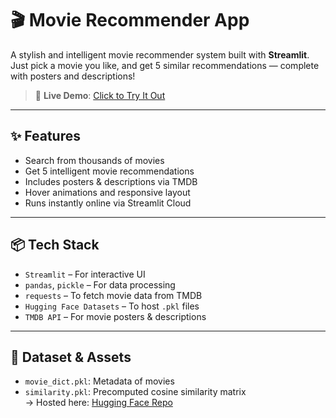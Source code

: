 # 🎬 Movie Recommender App

A stylish and intelligent movie recommender system built with **Streamlit**. Just pick a movie you like, and get 5 similar recommendations — complete with posters and descriptions!

> 🚀 **Live Demo**: [Click to Try It Out](https://movie-recommender-mndorgoirwxdjnt3xtwsvv.streamlit.app)

---

## ✨ Features

-  Search from thousands of movies
-  Get 5 intelligent movie recommendations
-  Includes posters & descriptions via TMDB
-  Hover animations and responsive layout
-  Runs instantly online via Streamlit Cloud

---

## 📦 Tech Stack

- `Streamlit` – For interactive UI
- `pandas`, `pickle` – For data processing
- `requests` – To fetch movie data from TMDB
- `Hugging Face Datasets` – To host `.pkl` files
- `TMDB API` – For movie posters & descriptions

---

## 📁 Dataset & Assets

- `movie_dict.pkl`: Metadata of movies
- `similarity.pkl`: Precomputed cosine similarity matrix  
  → Hosted here: [Hugging Face Repo](https://huggingface.co/datasets/Krishna-Radharani-123/movie-recommender-assets)







